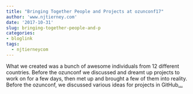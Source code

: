 ```yaml
---
title: "Bringing Together People and Projects at ozunconf17"
author: 'www.njtierney.com'
date: '2017-10-31'
slug: bringing-together-people-and-p
categories:
- bloglink
tags:
  - njtierneycom
---
```


What we created was a bunch of awesome individuals from 12 different countries. Before the ozunconf we discussed and dreamt up projects to work on for a few days, then met up and brought a few of them into reality. Before the ozunconf, we discussed various ideas for projects in GitHub[... <i class="fas fa-external-link-alt"></i>](https://www.njtierney.com/post/2017/10/31/bring-ppl-together/)

